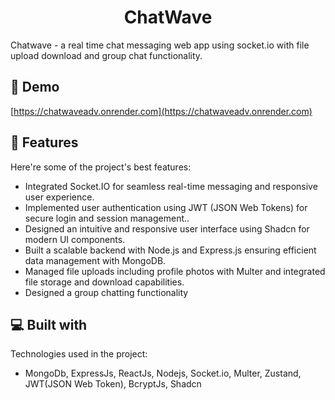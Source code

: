 <h1 align="center" id="title">ChatWave</h1>

<p id="description">Chatwave - a real time chat messaging web app using socket.io with file upload download and group chat functionality.</p>

<h2>🚀 Demo</h2>

[https://chatwaveadv.onrender.com](https://chatwaveadv.onrender.com)

  
  
<h2>🧐 Features</h2>

Here're some of the project's best features:

*   Integrated Socket.IO for seamless real-time messaging and responsive user experience.
*   Implemented user authentication using JWT (JSON Web Tokens) for secure login and session management..
*   Designed an intuitive and responsive user interface using Shadcn for modern UI components.
*   Built a scalable backend with Node.js and Express.js ensuring efficient data management with MongoDB.
*   Managed file uploads including profile photos with Multer and integrated file storage and download capabilities.
*   Designed a group chatting functionality

  
  
<h2>💻 Built with</h2>

Technologies used in the project:

*   MongoDb, ExpressJs, ReactJs, Nodejs, Socket.io, Multer, Zustand, JWT(JSON Web Token), BcryptJs, Shadcn
